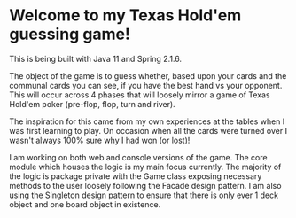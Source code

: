 # Welcome to my Texas Hold'em guessing game!

This is being built with Java 11 and Spring 2.1.6.

The object of the game is to guess whether, based upon your cards and the communal
cards you can see, if you have the best hand vs your opponent. This will occur across
4  phases that will loosely mirror a game of Texas Hold'em poker (pre-flop, flop, turn
and river).

The inspiration for this came from my own experiences at the tables when I was first 
learning to play. On occasion when all the cards were turned over I wasn't always 100% 
sure why I had won (or lost)!

I am working on both web and console versions of the game. The core module 
which houses the logic is my main focus currently. The majority of the logic is 
package private with the Game class exposing necessary methods to the user 
loosely following the Facade design pattern. I am also using the Singleton design 
pattern to ensure that there is only ever 1 deck object and one board object in existence. 
